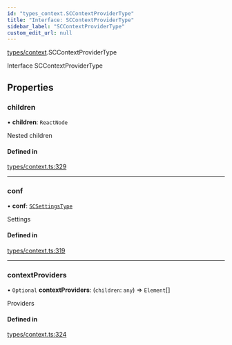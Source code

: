 ```yaml
---
id: "types_context.SCContextProviderType"
title: "Interface: SCContextProviderType"
sidebar_label: "SCContextProviderType"
custom_edit_url: null
---
```


[types/context](../modules/types_context.md).SCContextProviderType

Interface SCContextProviderType

## Properties

### children

• **children**: `ReactNode`

Nested children

#### Defined in

[types/context.ts:329](https://github.com/selfcommunity/community-ui/blob/e8a635a/packages/sc-core/src/types/context.ts#L329)

___

### conf

• **conf**: [`SCSettingsType`](types_context.SCSettingsType.md)

Settings

#### Defined in

[types/context.ts:319](https://github.com/selfcommunity/community-ui/blob/e8a635a/packages/sc-core/src/types/context.ts#L319)

___

### contextProviders

• `Optional` **contextProviders**: (`children`: `any`) => `Element`[]

Providers

#### Defined in

[types/context.ts:324](https://github.com/selfcommunity/community-ui/blob/e8a635a/packages/sc-core/src/types/context.ts#L324)
